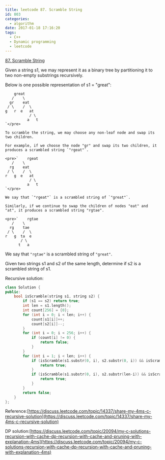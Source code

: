 ```yaml
---
title: leetcode 87. Scramble String
id: 803
categories:
  - algorithm
date: 2017-01-18 17:16:20
tags:
  - C++
  - Dynamic programming
  - leetcode
---
```


[87&#46; Scramble String](https://leetcode.com/problems/scramble-string/)

Given a string s1, we may represent it as a binary tree by partitioning it to two non-empty substrings recursively.

Below is one possible representation of s1 = "great":

        great
       /    \
      gr    eat
     / \    /  \
    g   r  e   at
               / \
              a   t
    `</pre>

    To scramble the string, we may choose any non-leaf node and swap its two children.

    For example, if we choose the node "gr" and swap its two children, it produces a scrambled string `"rgeat"`.

    <pre>`    rgeat
       /    \
      rg    eat
     / \    /  \
    r   g  e   at
               / \
              a   t
    `</pre>

    We say that `"rgeat"` is a scrambled string of `"great"`.

    Similarly, if we continue to swap the children of nodes "eat" and "at", it produces a scrambled string "rgtae".

    <pre>`    rgtae
       /    \
      rg    tae
     / \    /  \
    r   g  ta  e
           / \
          t   a

We say that `"rgtae"` is a scrambled string of `"great"`.

Given two strings s1 and s2 of the same length, determine if s2 is a scrambled string of s1.

Recursive solution:



``` cpp
class Solution {
public:
    bool isScramble(string s1, string s2) {
        if (s1 == s2) return true;
        int len = s1.length();
        int count[256] = {0};
        for (int i = 0; i < len; i++) {
            count[s1[i]]++;
            count[s2[i]]--;
        }
        for (int i = 0; i < 256; i++) {
            if (count[i] != 0) {
                return false;
            }
        }
        for (int i = 1; i < len; i++) {
            if (isScramble(s1.substr(0, i), s2.substr(0, i)) && isScramble(s1.substr(i), s2.substr(i))) {
                return true;
            }
            if (isScramble(s1.substr(0, i), s2.substr(len-i)) && isScramble(s1.substr(i), s2.substr(0, len-i))) {
                return true;
            }
        }
        return false;
    }
};
```

Reference:[https://discuss.leetcode.com/topic/14337/share-my-4ms-c-recursive-solution](https://discuss.leetcode.com/topic/14337/share-my-4ms-c-recursive-solution)

DP solution:[https://discuss.leetcode.com/topic/20094/my-c-solutions-recursion-with-cache-dp-recursion-with-cache-and-pruning-with-explanation-4ms](https://discuss.leetcode.com/topic/20094/my-c-solutions-recursion-with-cache-dp-recursion-with-cache-and-pruning-with-explanation-4ms)